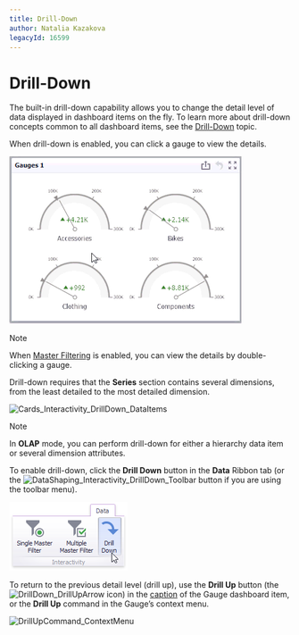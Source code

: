 ```yaml
---
title: Drill-Down
author: Natalia Kazakova
legacyId: 16599
---
```

# Drill-Down
The built-in drill-down capability allows you to change the detail level of data displayed in dashboard items on the fly. To learn more about drill-down concepts common to all dashboard items, see the [Drill-Down](../../../interactivity/drill-down.md) topic.

When drill-down is enabled, you can click a gauge to view the details.

![Anim_Gauges_DrillDown](../../../../../images/img19997.gif)

> [!NOTE]
> When [Master Filtering](master-filtering.md) is enabled, you can view the details by double-clicking a gauge.

Drill-down requires that the **Series** section contains several dimensions, from the least detailed to the most detailed dimension.

![Cards_Interactivity_DrillDown_DataItems](../../../../../images/img19987.png)

> [!NOTE]
> In **OLAP** mode, you can perform drill-down for either a hierarchy data item or several dimension attributes.

To enable drill-down, click the **Drill Down** button in the **Data** Ribbon tab (or the ![DataShaping_Interactivity_DrillDown_Toolbar](../../../../../images/img19513.png) button if you are using the toolbar menu).

![DataShaping_Interactivity_DrillDown_Ribbon](../../../../../images/img19415.png)

To return to the previous detail level (drill up), use the **Drill Up** button (the ![DrillDown_DrillUpArrow](../../../../../images/img18627.png) icon) in the [caption](../../../dashboard-layout/dashboard-item-caption.md) of the Gauge dashboard item, or the **Drill Up** command in the Gauge’s context menu.

![DrillUpCommand_ContextMenu](../../../../../images/img22786.png)